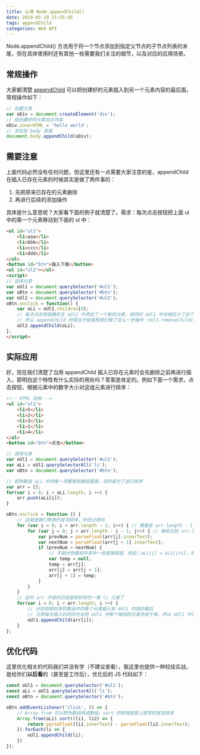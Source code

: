 ```yaml
---
title: 认清 Node.appendChild()
date: 2019-05-19 21:55:45
tags: appendChild
categories: Web API
---
```


Node.appendChild() 方法用于将一个节点添加到指定父节点的子节点列表的末尾，但在具体使用时还有其他一些需要我们关注的细节，以及对应的应用场景。

## 常规操作

大家都清楚 [appendChild](https://developer.mozilla.org/en-US/docs/Web/API/Node/appendChild) 可以把创建好的元素插入到另一个元素内容的最后面，常规操作如下：

```javascript
// 创建元素
var oDiv = document.createElement('div');
// 给创建好的元素加点内容
oDiv.innerHTML = 'hello world';
// 添加到 body 里面
document.body.appendChild(oDiv);
```

## 需要注意

上面代码必然没有任何问题，但这里还有一点需要大家注意的是，appendChild 在插入已存在元素的时候其实是做了两件事的：

1. 先把原来已存在的元素删除
2. 再进行后续的添加操作

具体是什么意思呢？大家看下面的例子就清楚了。需求：每次点击按钮把上面 ul 中的第一个元素移动到下面的 ul 中：

```html
<ul id="ul1">
    <li>aaa</li>
    <li>bbb</li>
    <li>ccc</li>
    <li>ddd</li>
</ul>
<button id="btn">插入下面</button>
<ul id="ul2"></ul>
<script>
// 选择元素
var oUl1 = document.querySelector('#ul1');
var oBtn = document.querySelector('#btn');
var oUl2 = document.querySelector('#ul2');
oBtn.onclick = function() {
    var oLi = oUl1.children[0];
    // 每次点击按钮确实在 oUl2 中添加了一个新的元素，但同时 oUl1 中也相应少了这个元素
    // 所以 appendChild 时相当于偷偷帮我们做了这么一步操作：oUl1.removeChild(oLi);
    oUl2.appendChild(oLi);
};
</script>
```

## 实际应用

好，现在我们清楚了当用 appendChild 插入已存在元素时会先删除之前再进行插入，那明白这个特性有什么实际的用处吗？答案是肯定的。例如下面一个需求，点击按钮，根据元素中的数字大小对这组元素进行排序：

```html
<!-- HTML 结构 -->
<ul id="ul1">
    <li>5</li>
    <li>2</li>
    <li>3</li>
    <li>1</li>
    <li>4</li>
</ul>
<button id="btn">点击</button>
```

```javascript
// 选择元素
var oUl1 = document.querySelector('#ul1');
var aLi = oUl1.querySelectorAll('li');
var oBtn = document.querySelector('#btn');

// 把伪数组 aLi 中的每一项都放到数组里面，目的是为了进行排序
var arr = [];
for(var i = 0; i < aLi.length; i ++) {
    arr.push(aLi[i]);
}

oBtn.onclick = function () {
    // 这就是我们熟悉的冒泡排序，你还记得吗
    for (var i = 0; i < arr.length - 1; i++) { // 需要走 arr.length - 1 轮
        for (var j = 0; j < arr.length - i - 1; j++) { // 每轮比较 arr.length - i - 1 次
            var prevNum = parseFloat(arr[j].innerText);
            var nextNum = parseFloat(arr[j + 1].innerText);
            if (prevNum > nextNum) {
                // 不能对伪数组中其中一些直接赋值，例如：aLi[j] = aLi[j+1]，所以需要把伪数组转换成数组后再进行排序
                var temp = null;
                temp = arr[j];
                arr[j] = arr[j + 1];
                arr[j + 1] = temp;
            }
        }
    }
    // 此时 arr 中装的已经是排好序的一堆 li 元素了
    for(var i = 0; i < arr.length; i ++) {
        // 分别把排好序的数组中的每个元素插入到 oUl1 内容的最后
        // 注意每次插入的同时也会把 oUl1 中那个相同的元素先给干掉，所以 oUl1 中也就不会存在重复元素的问题
        oUl1.appendChild(arr[i]);
    }
};
```

## 优化代码

这里优化相关的代码我们并没有学（不建议查看），我这里也提供一种较佳实战，是给你们**以后看**的（甚至是工作后），优化后的 JS 代码如下：

```javascript
const oUl1 = document.querySelector('#ul1');
const aLi = oUl1.querySelectorAll('li');
const oBtn = document.querySelector('#btn');

oBtn.addEventListener('click', () => {
    // Array.from 可以把伪数组转成数组，sort 的原理就是上面写的冒泡排序
    Array.from(aLi).sort((li1, li2) => {
        return parseFloat(li1.innerText) - parseFloat(li2.innerText);
    }).forEach(li => {
        oUl1.appendChild(li);
    })
});
```

